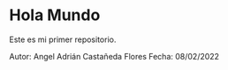 # Hola Mundo
Este es mi primer repositorio.

Autor: Angel Adrián Castañeda Flores
Fecha: 08/02/2022
